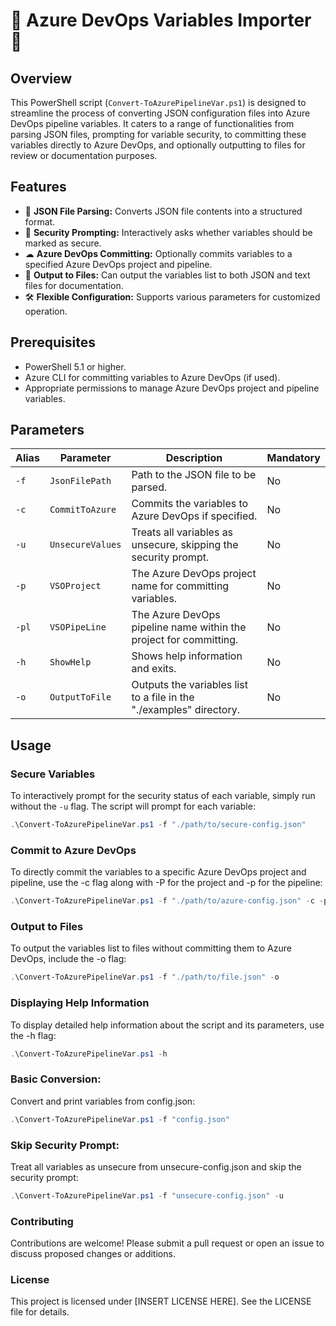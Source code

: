 # 🚀 Azure DevOps Variables Importer 🚀

## Overview
This PowerShell script (`Convert-ToAzurePipelineVar.ps1`) is designed to streamline the process of converting JSON configuration files into Azure DevOps pipeline variables. It caters to a range of functionalities from parsing JSON files, prompting for variable security, to committing these variables directly to Azure DevOps, and optionally outputting to files for review or documentation purposes.

## Features
- 📁 **JSON File Parsing:** Converts JSON file contents into a structured format.
- 🔐 **Security Prompting:** Interactively asks whether variables should be marked as secure.
- ☁ **Azure DevOps Committing:** Optionally commits variables to a specified Azure DevOps project and pipeline.
- 📝 **Output to Files:** Can output the variables list to both JSON and text files for documentation.
- 🛠 **Flexible Configuration:** Supports various parameters for customized operation.

## Prerequisites
- PowerShell 5.1 or higher.
- Azure CLI for committing variables to Azure DevOps (if used).
- Appropriate permissions to manage Azure DevOps project and pipeline variables.

## Parameters

| Alias | Parameter       | Description                                                            | Mandatory |
|-------|-----------------|------------------------------------------------------------------------|-----------|
| `-f`  | `JsonFilePath`  | Path to the JSON file to be parsed.                                    | No        |
| `-c`  | `CommitToAzure` | Commits the variables to Azure DevOps if specified.                    | No        |
| `-u`  | `UnsecureValues`| Treats all variables as unsecure, skipping the security prompt.        | No        |
| `-p`  | `VSOProject`    | The Azure DevOps project name for committing variables.                | No        |
| `-pl` | `VSOPipeLine`   | The Azure DevOps pipeline name within the project for committing.      | No        |
| `-h`  | `ShowHelp`      | Shows help information and exits.                                      | No        |
| `-o`  | `OutputToFile`  | Outputs the variables list to a file in the "./examples" directory.    | No        |

## Usage

### Secure Variables
To interactively prompt for the security status of each variable, simply run without the `-u` flag. The script will prompt for each variable:

```powershell
.\Convert-ToAzurePipelineVar.ps1 -f "./path/to/secure-config.json"
```
### Commit to Azure DevOps
To directly commit the variables to a specific Azure DevOps project and pipeline, use the -c flag along with -P for the project and -p for the pipeline:
```powershell
.\Convert-ToAzurePipelineVar.ps1 -f "./path/to/azure-config.json" -c -p "YourProject" -pl "YourPipeline"
```

### Output to Files
To output the variables list to files without committing them to Azure DevOps, include the -o flag:
```powershell
.\Convert-ToAzurePipelineVar.ps1 -f "./path/to/file.json" -o
```
### Displaying Help Information
To display detailed help information about the script and its parameters, use the -h flag:
```powershell
.\Convert-ToAzurePipelineVar.ps1 -h
```

### Basic Conversion:
Convert and print variables from config.json:
```powershell
.\Convert-ToAzurePipelineVar.ps1 -f "config.json"
```

### Skip Security Prompt:
Treat all variables as unsecure from unsecure-config.json and skip the security prompt:
```powershell
.\Convert-ToAzurePipelineVar.ps1 -f "unsecure-config.json" -u
```

### Contributing
Contributions are welcome! Please submit a pull request or open an issue to discuss proposed changes or additions.

### License
This project is licensed under [INSERT LICENSE HERE]. See the LICENSE file for details.
